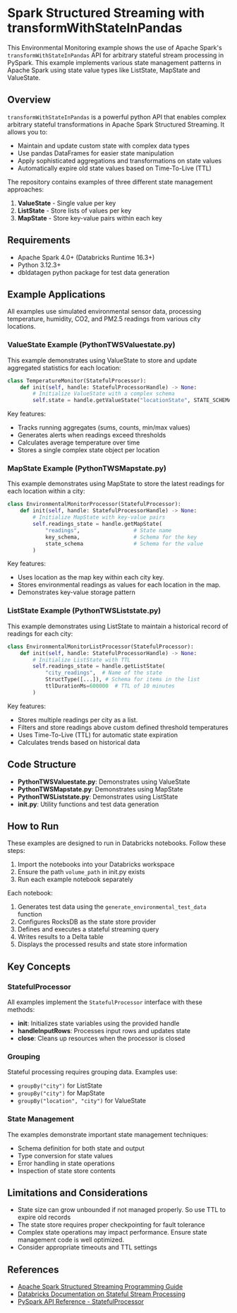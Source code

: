 # Spark Structured Streaming with transformWithStateInPandas

This Environmental Monitoring example shows the use of Apache Spark's `transformWithStateInPandas` API for arbitrary stateful stream processing in PySpark. This example implements various state management patterns in Apache Spark using state value types like ListState, MapState and ValueState.

## Overview

`transformWithStateInPandas` is a powerful python API that enables complex arbitrary stateful transformations in Apache Spark Structured Streaming. It allows you to:

- Maintain and update custom state with complex data types
- Use pandas DataFrames for easier state manipulation
- Apply sophisticated aggregations and transformations on state values
- Automatically expire old state values based on Time-To-Live (TTL)

The repository contains examples of three different state management approaches:

1. **ValueState** - Single value per key
2. **ListState** - Store lists of values per key
3. **MapState** - Store key-value pairs within each key

## Requirements

- Apache Spark 4.0+ (Databricks Runtime 16.3+)
- Python 3.12.3+
- dbldatagen python package for test data generation

## Example Applications

All examples use simulated environmental sensor data, processing temperature, humidity, CO2, and PM2.5 readings from various city locations.

### ValueState Example (PythonTWSValuestate.py)

This example demonstrates using ValueState to store and update aggregated statistics for each location:

```python
class TemperatureMonitor(StatefulProcessor):
    def init(self, handle: StatefulProcessorHandle) -> None:
        # Initialize ValueState with a complex schema
        self.state = handle.getValueState("locationState", STATE_SCHEMA)
```

Key features:
- Tracks running aggregates (sums, counts, min/max values)
- Generates alerts when readings exceed thresholds
- Calculates average temperature over time
- Stores a single complex state object per location

### MapState Example (PythonTWSMapstate.py)

This example demonstrates using MapState to store the latest readings for each location within a city:

```python
class EnvironmentalMonitorProcessor(StatefulProcessor):
    def init(self, handle: StatefulProcessorHandle) -> None:
        # Initialize MapState with key-value pairs
        self.readings_state = handle.getMapState(
            "readings",                 # State name
            key_schema,                 # Schema for the key
            state_schema                # Schema for the value
        )
```

Key features:
- Uses location as the map key within each city key. 
- Stores environmental readings as values for each location in the map. 
- Demonstrates key-value storage pattern

### ListState Example (PythonTWSListstate.py)

This example demonstrates using ListState to maintain a historical record of readings for each city:

```python
class EnvironmentalMonitorListProcessor(StatefulProcessor):
    def init(self, handle: StatefulProcessorHandle) -> None:
        # Initialize ListState with TTL
        self.readings_state = handle.getListState(
            "city_readings",  # Name of the state
            StructType([...]), # Schema for items in the list
            ttlDurationMs=600000  # TTL of 10 minutes
        )
```

Key features:
- Stores multiple readings per city as a list. 
- Filters and store readings above custom defined threshold temperatures
- Uses Time-To-Live (TTL) for automatic state expiration
- Calculates trends based on historical data

## Code Structure

- **PythonTWSValuestate.py**: Demonstrates using ValueState
- **PythonTWSMapstate.py**: Demonstrates using MapState
- **PythonTWSListstate.py**: Demonstrates using ListState
- **init.py**: Utility functions and test data generation

## How to Run

These examples are designed to run in Databricks notebooks. Follow these steps:

1. Import the notebooks into your Databricks workspace
2. Ensure the path `volume_path` in init.py exists
3. Run each example notebook separately

Each notebook:
1. Generates test data using the `generate_environmental_test_data` function
2. Configures RocksDB as the state store provider
3. Defines and executes a stateful streaming query
4. Writes results to a Delta table
5. Displays the processed results and state store information

## Key Concepts

### StatefulProcessor

All examples implement the `StatefulProcessor` interface with these methods:

- **init**: Initializes state variables using the provided handle
- **handleInputRows**: Processes input rows and updates state
- **close**: Cleans up resources when the processor is closed

### Grouping

Stateful processing requires grouping data. Examples use:
- `groupBy("city")` for ListState
- `groupBy("city")` for MapState
- `groupBy("location", "city")` for ValueState

### State Management

The examples demonstrate important state management techniques:
- Schema definition for both state and output
- Type conversion for state values
- Error handling in state operations
- Inspection of state store contents

<!-- ## Best Practices

From these examples, we can derive these best practices:

1. Use proper schema definitions for state and output
2. Handle state initialization and updates carefully
3. Consider TTL for state expiration when appropriate
4. Use RocksDB for better performance with large state
5. Process rows within batches efficiently
6. Include proper error handling
7. Monitor state size and performance -->

## Limitations and Considerations

- State size can grow unbounded if not managed properly. So use TTL to expire old records
- The state store requires proper checkpointing for fault tolerance
- Complex state operations may impact performance. Ensure state management code is well optimized. 
- Consider appropriate timeouts and TTL settings

## References

- [Apache Spark Structured Streaming Programming Guide](https://spark.apache.org/docs/latest/structured-streaming-programming-guide.html)
- [Databricks Documentation on Stateful Stream Processing](https://docs.databricks.com/en/structured-streaming/stateful-stream-processing.html)
- [PySpark API Reference - StatefulProcessor](https://spark.apache.org/docs/latest/api/python/reference/pyspark.sql/api/pyspark.sql.streaming.StatefulProcessor.html)
